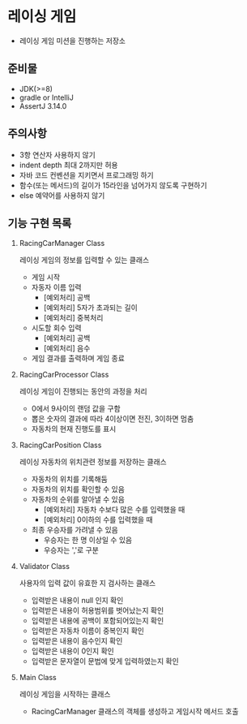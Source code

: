 # 레이싱 게임

- 레이싱 게임 미션을 진행하는 저장소

## 준비물

- JDK(>=8)
- gradle or IntelliJ
- AssertJ 3.14.0

## 주의사항
- 3항 연산자 사용하지 않기
- indent depth 최대 2까지만 허용
- 자바 코드 컨벤션을 지키면서 프로그래밍 하기
- 함수(또는 메서드)의 길이가 15라인을 넘어가지 않도록 구현하기
- else 예약어를 사용하지 않기

## 기능 구현 목록
    
1. RacingCarManager Class

    레이싱 게임의 정보를 입력할 수 있는 클래스

    - 게임 시작
    - 자동자 이름 입력
        - [예외처리] 공백
        - [예외처리] 5자가 초과되는 길이
        - [예외처리] 중복처리
    - 시도할 회수 입력
        - [예외처리] 공백
        - [예외처리] 음수
    - 게임 결과를 출력하며 게임 종료

2. RacingCarProcessor Class

    레이싱 게임이 진행되는 동안의 과정을 처리

    - 0에서 9사이의 랜덤 값을 구함
    - 뽑은 숫자의 결과에 따라 4이상이면 전진, 3이하면 멈춤
    - 자동차의 현재 진행도를 표시
        
3. RacingCarPosition Class

    레이싱 자동차의 위치관련 정보를 저장하는 클래스

    - 자동차의 위치를 기록해둠
    - 자동차의 위치를 확인할 수 있음
    - 자동차의 순위를 알아낼 수 있음
        - [예외처리] 자동차 수보다 많은 수를 입력했을 때
        - [예외처리] 0이하의 수를 입력했을 때
    - 최종 우승자를 가려낼 수 있음
        - 우승자는 한 명 이상일 수 있음
        - 우승자는 ','로 구분

4. Validator Class

    사용자의 입력 값이 유효한 지 검사하는 클래스

    - 입력받은 내용이 null 인지 확인
    - 입력받은 내용이 허용범위를 벗어났는지 확인
    - 입력받은 내용에 공백이 포함되어있는지 확인
    - 입력받은 자동차 이름이 중복인지 확인
    - 입력받은 내용이 음수인지 확인
    - 입력받은 내용이 0인지 확인
    - 입력받은 문자열이 문법에 맞게 입력하였는지 확인

5. Main Class

    레이싱 게임을 시작하는 클래스

    - RacingCarManager 클래스의 객체를 생성하고 게임시작 메서드 호출
